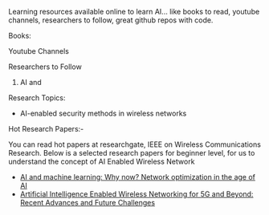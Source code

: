Learning resources available online to learn AI... like books to read,  youtube channels, researchers to follow, great github repos with code. 


Books:







Youtube Channels





Researchers to Follow





1. AI and 

Research Topics: 

- AI-enabled security methods in wireless networks



Hot Research Papers:-

You can read hot papers at researchgate, IEEE on Wireless Communications Research. Below is a selected research papers for beginner level, for us to understand the concept of AI Enabled Wireless Network

<ul> 
                      <li><a href="https://www.intel.com/content/dam/www/public/us/en/documents/reports/ai-and-5g-report.pdf">AI and machine learning: Why now? Network optimization   in the age of AI</a> 
                    </li>
  <li> <a href="https://www.researchgate.net/publication/339707558_Artificial_Intelligence_Enabled_Wireless_Networking_for_5G_and_Beyond_Recent_Advances_and_Future_Challenges "> Artificial Intelligence Enabled Wireless Networking for 5G and Beyond: Recent Advances and Future Challenges</li>
  
                    

</ul>
